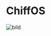 # ChiffOS
![bild](https://user-images.githubusercontent.com/38385230/47189940-43e0b380-d33f-11e8-9385-5a18f225be66.png)
